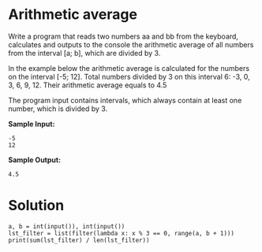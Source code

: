 # Arithmetic average

Write a program that reads two numbers aa and bb from the keyboard, calculates and outputs to the console the arithmetic
average of all numbers from the interval [a; b], which are divided by 3.

In the example below the arithmetic average is calculated for the numbers on the interval [-5; 12]. Total numbers
divided by 3 on this interval 6: -3, 0, 3, 6, 9, 12. Their arithmetic average equals to 4.5

The program input contains intervals, which always contain at least one number, which is divided by 3.

**Sample Input:**

```
-5
12
```

**Sample Output:**

```
4.5
```

# Solution

```
a, b = int(input()), int(input())
lst_filter = list(filter(lambda x: x % 3 == 0, range(a, b + 1)))
print(sum(lst_filter) / len(lst_filter))
```

